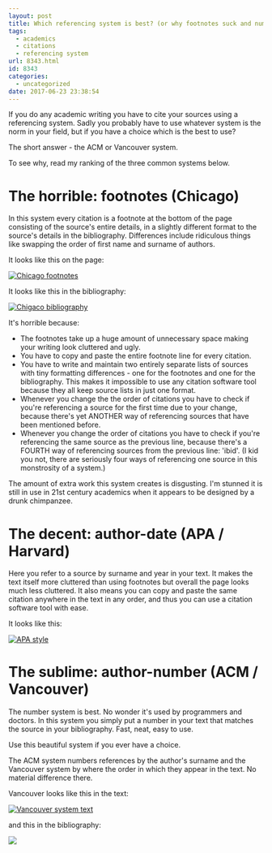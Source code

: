 ```yaml
---
layout: post
title: Which referencing system is best? (or why footnotes suck and numbers rule)
tags:
  - academics
  - citations
  - referencing system
url: 8343.html
id: 8343
categories:
  - uncategorized
date: 2017-06-23 23:38:54
---
```


If you do any academic writing you have to cite your sources using a referencing system. Sadly you probably have to use whatever system is the norm in your field, but if you have a choice which is the best to use?  
  
The short answer - the ACM or Vancouver system.  
  
To see why, read my ranking of the three common systems below.  
  

The horrible: footnotes (Chicago)
=================================

In this system every citation is a footnote at the bottom of the page consisting of the source's entire details, in a slightly different format to the source's details in the bibliography. Differences include ridiculous things like swapping the order of first name and surname of authors.  
  
It looks like this on the page:  
  
[![Chicago footnotes](https://richardcooke.info/wp-content/uploads/2017/06/chicago_system.png)](https://richardcooke.info/wp-content/uploads/2017/06/chicago_system.png)  
  
It looks like this in the bibliography:  
  
[![Chigaco bibliography](https://richardcooke.info/wp-content/uploads/2017/06/chicago_system_bibliography.png)](https://richardcooke.info/wp-content/uploads/2017/06/chicago_system_bibliography.png)  
  
It's horrible because:

*   The footnotes take up a huge amount of unnecessary space making your writing look cluttered and ugly.
*   You have to copy and paste the entire footnote line for every citation.
*   You have to write and maintain two entirely separate lists of sources with tiny formatting differences - one for the footnotes and one for the bibliography. This makes it impossible to use any citation software tool because they all keep source lists in just one format.
*   Whenever you change the the order of citations you have to check if you're referencing a source for the first time due to your change, because there's yet ANOTHER way of referencing sources that have been mentioned before.
*   Whenever you change the order of citations you have to check if you're referencing the same source as the previous line, because there's a FOURTH way of referencing sources from the previous line: 'ibid'. (I kid you not, there are seriously four ways of referencing one source in this monstrosity of a system.)

  
The amount of extra work this system creates is disgusting. I'm stunned it is still in use in 21st century academics when it appears to be designed by a drunk chimpanzee.  
  

The decent: author-date (APA / Harvard)
=======================================

Here you refer to a source by surname and year in your text. It makes the text itself more cluttered than using footnotes but overall the page looks much less cluttered. It also means you can copy and paste the same citation anywhere in the text in any order, and thus you can use a citation software tool with ease.  
  
It looks like this:  
  
[![APA style](https://richardcooke.info/wp-content/uploads/2017/06/apa_style.png)](https://richardcooke.info/wp-content/uploads/2017/06/apa_style.png)  
  

The sublime: author-number (ACM / Vancouver)
============================================

The number system is best. No wonder it's used by programmers and doctors. In this system you simply put a number in your text that matches the source in your bibliography. Fast, neat, easy to use.  
  
Use this beautiful system if you ever have a choice.  
  
The ACM system numbers references by the author's surname and the Vancouver system by where the order in which they appear in the text. No material difference there.  
  
Vancouver looks like this in the text:  
  
[![Vancouver system text](https://richardcooke.info/wp-content/uploads/2017/06/vancouver_text.png)](https://richardcooke.info/wp-content/uploads/2017/06/vancouver_text.png)  
  
and this in the bibliography:  
  
[![](https://richardcooke.info/wp-content/uploads/2017/06/vancouver_bibliography.png)](https://richardcooke.info/wp-content/uploads/2017/06/vancouver_bibliography.png)